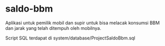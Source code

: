 # saldo-bbm
Aplikasi untuk pemilik mobil dan supir untuk bisa melacak konsumsi BBM dan jarak yang telah ditempuh oleh mobilnya.

Script SQL terdapat di system/database/ProjectSaldoBbm.sql
